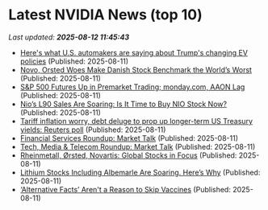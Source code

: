 # Latest NVIDIA News (top 10)
_Last updated: **2025-08-12 11:45:43**_

- [Here's what U.S. automakers are saying about Trump's changing EV policies](https://biztoc.com/x/2b69302c0276b2bb) (Published: 2025-08-11)
- [Novo, Orsted Woes Make Danish Stock Benchmark the World’s Worst](https://biztoc.com/x/cb0d565284461b69) (Published: 2025-08-11)
- [S&P 500 Futures Up in Premarket Trading; monday.com, AAON Lag](https://biztoc.com/x/e693d82343a96194) (Published: 2025-08-11)
- [Nio’s L90 Sales Are Soaring: Is It Time to Buy NIO Stock Now?](https://biztoc.com/x/4ea0b63609edf193) (Published: 2025-08-11)
- [Tariff inflation worry, debt deluge to prop up longer-term US Treasury yields: Reuters poll](https://biztoc.com/x/0b9fc8d27e2f104f) (Published: 2025-08-11)
- [Financial Services Roundup: Market Talk](https://biztoc.com/x/4ce9d4e4968bc291) (Published: 2025-08-11)
- [Tech, Media & Telecom Roundup: Market Talk](https://biztoc.com/x/c1068487e4cb6c89) (Published: 2025-08-11)
- [Rheinmetall, Ørsted, Novartis: Global Stocks in Focus](https://biztoc.com/x/471e5c5987516cfb) (Published: 2025-08-11)
- [Lithium Stocks Including Albemarle Are Soaring. Here’s Why](https://biztoc.com/x/2bc7d7f08b58d0a7) (Published: 2025-08-11)
- [‘Alternative Facts’ Aren't a Reason to Skip Vaccines](https://biztoc.com/x/adaf0d9e8c2f903d) (Published: 2025-08-11)
